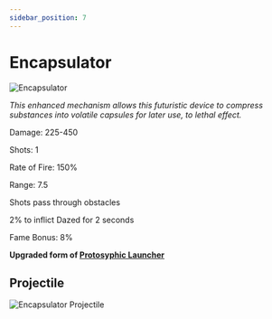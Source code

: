 ```yaml
---
sidebar_position: 7
---
```


# Encapsulator

![Encapsulator](https://vwiki.valorserver.com/api/item/picture/encapsulator)

<i>This enhanced mechanism allows this futuristic device to compress substances into volatile capsules for later use, to lethal effect.</i>

Damage: 225-450

Shots: 1

Rate of Fire: 150%

Range: 7.5 

Shots pass through obstacles

2% to inflict Dazed for 2 seconds

Fame Bonus: 8%

**Upgraded form of [Protosyphic Launcher](https://wiki-test.valorserver.com/docs/items/weapons/bows/ut/protosyphic_launcher)**

## Projectile

![Encapsulator Projectile](https://cdn.discordapp.com/attachments/953134990428868629/981325018359300106/encapsulator.gif)
